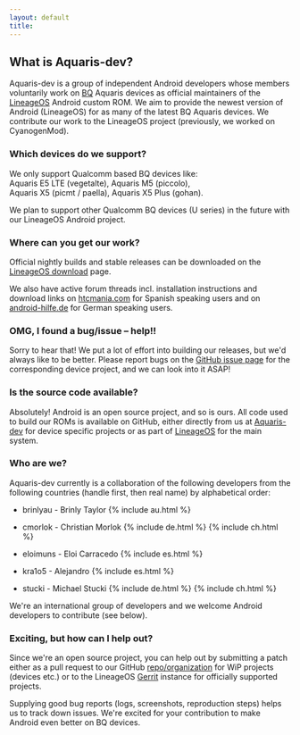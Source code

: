 ```yaml
---
layout: default
title:
---
```


## What is Aquaris-dev?

Aquaris-dev is a group of independent Android developers whose members voluntarily work on [BQ](https://www.bq.com/) Aquaris devices as official maintainers of the [LineageOS](http://lineageos.org/) Android <nobr>custom ROM</nobr>. We aim to provide the newest version of Android (LineageOS) for as many of the latest BQ Aquaris devices. We contribute our work to the LineageOS project (previously, we worked on CyanogenMod).

### Which devices do we support?

We only support Qualcomm based BQ devices like: <nobr>Aquaris E5 LTE (vegetalte)</nobr>, <nobr>Aquaris M5 (piccolo)</nobr>, <nobr>Aquaris X5 (picmt / paella)</nobr>, <nobr>Aquaris X5 Plus (gohan)</nobr>. 

We plan to support other Qualcomm BQ devices (U series) in the future with our LineageOS Android project. 

### Where can you get our work?

Official nightly builds and stable releases can be downloaded on the [LineageOS download](https://download.lineageos.org) page. 

We also have active forum threads incl. installation instructions and download links on [htcmania.com](http://www.htcmania.com/forumdisplay.php?f=2091) for Spanish speaking users and on [android-hilfe.de](http://www.android-hilfe.de/forum/bq-forum.2047/) for German speaking users. 

### OMG, I found a bug/issue &ndash; help!!

Sorry to hear that! We put a lot of effort into building our releases, but we'd always like to be better. Please report bugs on the [GitHub issue page](https://github.com/aquaris-dev) for the corresponding device project, and we can look into it ASAP!

### Is the source code available?

Absolutely! Android is an open source project, and so is ours. All code used to build our ROMs is available on GitHub, either directly from us at [Aquaris-dev](https://github.com/aquaris-dev) for device specific projects or as part of [LineageOS](https://github.com/lineageos) for the main system.

### Who are we? 

Aquaris-dev currently is a collaboration of the following developers from the following countries (handle first, then real name) by alphabetical order: 

- brinlyau - Brinly Taylor {% include au.html %}

- cmorlok - Christian Morlok {% include de.html %} {% include ch.html %}

- eloimuns - Eloi Carracedo {% include es.html %}

- kra1o5 - Alejandro {% include es.html %}

- stucki - Michael Stucki {% include de.html %} {% include ch.html %}

We're an international group of developers and we welcome Android developers to contribute (see below). 

### Exciting, but how can I help out? 

Since we're an open source project, you can help out by submitting a patch either as a pull request to our GitHub [repo/organization](https://github.com/aquaris-dev) for WiP projects (devices etc.) or to the LineageOS [Gerrit](https://review.lineageos.org/#/q/status:open) instance for officially supported projects. 

Supplying good bug reports (logs, screenshots, reproduction steps) helps us to track down issues. We're excited for your contribution to make Android even better on BQ devices.

